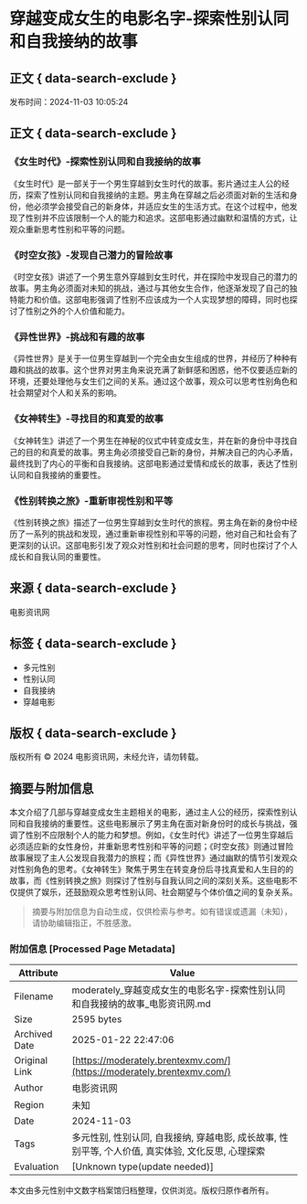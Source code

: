 # 穿越变成女生的电影名字-探索性别认同和自我接纳的故事

## 正文 { data-search-exclude }


发布时间：2024-11-03 10:05:24

## 正文 { data-search-exclude }

### 《女生时代》-探索性别认同和自我接纳的故事

《女生时代》是一部关于一个男生穿越到女生时代的故事。影片通过主人公的经历，探索了性别认同和自我接纳的主题。男主角在穿越之后必须面对新的生活和身份，他必须学会接受自己的新身体，并适应女生的生活方式。在这个过程中，他发现了性别并不应该限制一个人的能力和追求。这部电影通过幽默和温情的方式，让观众重新思考性别和平等的问题。

### 《时空女孩》-发现自己潜力的冒险故事

《时空女孩》讲述了一个男生意外穿越到女生时代，并在探险中发现自己的潜力的故事。男主角必须面对未知的挑战，通过与其他女生合作，他逐渐发现了自己的独特能力和价值。这部电影强调了性别不应该成为一个人实现梦想的障碍，同时也探讨了性别之外的个人价值和能力。

### 《异性世界》-挑战和有趣的故事

《异性世界》是关于一位男生穿越到一个完全由女生组成的世界，并经历了种种有趣和挑战的故事。这个世界对男主角来说充满了新鲜感和困惑，他不仅要适应新的环境，还要处理他与女生们之间的关系。通过这个故事，观众可以思考性别角色和社会期望对个人和关系的影响。

### 《女神转生》-寻找目的和真爱的故事

《女神转生》讲述了一个男生在神秘的仪式中转变成女生，并在新的身份中寻找自己的目的和真爱的故事。男主角必须接受自己新的身份，并解决自己的内心矛盾，最终找到了内心的平衡和自我接纳。这部电影通过爱情和成长的故事，表达了性别认同和自我接纳的重要性。

### 《性别转换之旅》-重新审视性别和平等

《性别转换之旅》描述了一位男生穿越到女生时代的旅程。男主角在新的身份中经历了一系列的挑战和发现，通过重新审视性别和平等的问题，他对自己和社会有了更深刻的认识。这部电影引发了观众对性别和社会问题的思考，同时也探讨了个人成长和自我认同的重要性。

## 来源 { data-search-exclude }

电影资讯网

## 标签 { data-search-exclude }

- 多元性别
- 性别认同
- 自我接纳
- 穿越电影

## 版权 { data-search-exclude }

版权所有 © 2024 电影资讯网，未经允许，请勿转载。
<!-- tcd_original_link https://moderately.brentexmv.com/ -->


## 摘要与附加信息

<!-- tcd_abstract -->
本文介绍了几部与穿越变成女生主题相关的电影，通过主人公的经历，探索性别认同和自我接纳的重要性。这些电影展示了男主角在面对新身份时的成长与挑战，强调了性别不应限制个人的能力和梦想。例如，《女生时代》讲述了一位男生穿越后必须适应新的女性身份，并重新思考性别和平等的问题；《时空女孩》则通过冒险故事展现了主人公发现自我潜力的旅程；而《异性世界》通过幽默的情节引发观众对性别角色的思考。《女神转生》聚焦于男生在转变身份后寻找真爱和人生目的的故事，而《性别转换之旅》则探讨了性别与自我认同之间的深刻关系。这些电影不仅提供了娱乐，还鼓励观众思考性别认同、社会期望与个体价值之间的复杂关系。
<!-- tcd_abstract_end -->

> 摘要与附加信息为自动生成，仅供检索与参考。如有错误或遗漏（未知），请协助编辑指正，不胜感激。

### 附加信息 [Processed Page Metadata]

| Attribute       | Value                                  |
|-----------------|----------------------------------------|
| Filename        | moderately_穿越变成女生的电影名字-探索性别认同和自我接纳的故事_电影资讯网.md                             |
| Size            | 2595 bytes                           |
| Archived Date   | 2025-01-22 22:47:06                             |
| Original Link   | [https://moderately.brentexmv.com/](https://moderately.brentexmv.com/)                       |
| Author          | 电影资讯网                               |
| Region          | 未知                               |
| Date            | 2024-11-03                                 |
| Tags            | 多元性别, 性别认同, 自我接纳, 穿越电影, 成长故事, 性别平等, 个人价值, 真实体验, 文化反思, 心理探索                                 |
| Evaluation            | [Unknown type(update needed)]                                 |
<!-- tcd_table_end -->

本文由多元性别中文数字档案馆归档整理，仅供浏览。版权归原作者所有。
